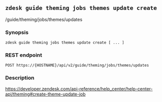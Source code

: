 ## `zdesk guide theming jobs themes update create`

/guide/theming/jobs/themes/updates

### Synopsis

    zdesk guide theming jobs themes update create [ ... ]

### REST endpoint

    POST https://{HOSTNAME}/api/v2/guide/theming/jobs/themes/updates

### Description

https://developer.zendesk.com/api-reference/help_center/help-center-api/theming#create-theme-update-job

